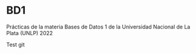 # BD1

Prácticas de la materia Bases de Datos 1 de la Universidad Nacional de La Plata (UNLP) 2022

Test git
